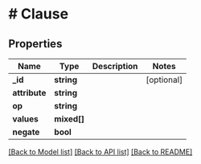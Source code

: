 # # Clause

## Properties

Name | Type | Description | Notes
------------ | ------------- | ------------- | -------------
**_id** | **string** |  | [optional]
**attribute** | **string** |  |
**op** | **string** |  |
**values** | **mixed[]** |  |
**negate** | **bool** |  |

[[Back to Model list]](../../README.md#models) [[Back to API list]](../../README.md#endpoints) [[Back to README]](../../README.md)
